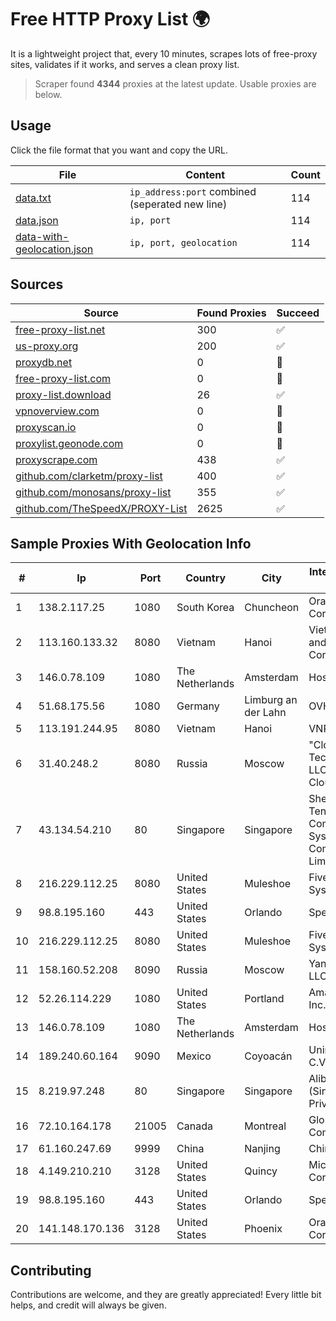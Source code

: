 
# Free HTTP Proxy List 🌍

It is a lightweight project that, every 10 minutes, scrapes lots of free-proxy sites, validates if it works, and serves a clean proxy list.


> Scraper found **4344** proxies at the latest update. Usable proxies are below.

## Usage

Click the file format that you want and copy the URL.


|File|Content|Count|
|----|-------|-----|
|[data.txt](https://raw.githubusercontent.com/themiralay/Proxy-List-World/master/data.txt)|`ip_address:port` combined (seperated new line)|114|
|[data.json](https://raw.githubusercontent.com/themiralay/Proxy-List-World/master/data.json)|`ip, port`|114|
|[data-with-geolocation.json](https://raw.githubusercontent.com/themiralay/Proxy-List-World/master/data-with-geolocation.json)|`ip, port, geolocation`|114|

## Sources

|Source|Found Proxies|Succeed|
|------|-------------|-------|
|[free-proxy-list.net](https://free-proxy-list.net)|300|✅|
|[us-proxy.org](https://www.us-proxy.org)|200|✅|
|[proxydb.net](http://proxydb.net)|0|🚫|
|[free-proxy-list.com](https://free-proxy-list.com/?page=&port=&type%5B%5D=http&type%5B%5D=https&up_time=0&search=Search)|0|🚫|
|[proxy-list.download](https://www.proxy-list.download/HTTP)|26|✅|
|[vpnoverview.com](https://vpnoverview.com/privacy/anonymous-browsing/free-proxy-servers)|0|🚫|
|[proxyscan.io](https://www.proxyscan.io)|0|🚫|
|[proxylist.geonode.com](https://proxylist.geonode.com/api/proxy-list?limit=300&page=1&sort_by=lastChecked&sort_type=desc&protocols=http,https)|0|🚫|
|[proxyscrape.com](https://api.proxyscrape.com/v2/?request=displayproxies&protocol=http&timeout=10000&country=all&ssl=all&anonymity=all)|438|✅|
|[github.com/clarketm/proxy-list](https://raw.githubusercontent.com/clarketm/proxy-list/master/proxy-list-raw.txt)|400|✅|
|[github.com/monosans/proxy-list](https://raw.githubusercontent.com/monosans/proxy-list/main/proxies/http.txt)|355|✅|
|[github.com/TheSpeedX/PROXY-List](https://raw.githubusercontent.com/TheSpeedX/PROXY-List/master/http.txt)|2625|✅|


## Sample Proxies With Geolocation Info

|#|Ip|Port|Country|City|Internet Service Provider|
|-|--|----|-------|----|-------------------------|
|1|138.2.117.25|1080|South Korea|Chuncheon|Oracle Corporation|
|2|113.160.133.32|8080|Vietnam|Hanoi|VietNam Post and Telecom Corporation|
|3|146.0.78.109|1080|The Netherlands|Amsterdam|Hostkey B V|
|4|51.68.175.56|1080|Germany|Limburg an der Lahn|OVH SAS|
|5|113.191.244.95|8080|Vietnam|Hanoi|VNPT|
|6|31.40.248.2|8080|Russia|Moscow|"Cloud Technologies" LLC trading as Cloud.ru|
|7|43.134.54.210|80|Singapore|Singapore|Shenzhen Tencent Computer Systems Company Limited|
|8|216.229.112.25|8080|United States|Muleshoe|Five Area Systems, LLC|
|9|98.8.195.160|443|United States|Orlando|Spectrum|
|10|216.229.112.25|8080|United States|Muleshoe|Five Area Systems, LLC|
|11|158.160.52.208|8090|Russia|Moscow|Yandex.Cloud LLC|
|12|52.26.114.229|1080|United States|Portland|Amazon.com, Inc.|
|13|146.0.78.109|1080|The Netherlands|Amsterdam|Hostkey B V|
|14|189.240.60.164|9090|Mexico|Coyoacán|Uninet S.A. de C.V.|
|15|8.219.97.248|80|Singapore|Singapore|Alibaba Cloud (Singapore) Private Limited|
|16|72.10.164.178|21005|Canada|Montreal|GloboTech Communications|
|17|61.160.247.69|9999|China|Nanjing|China Telecom|
|18|4.149.210.210|3128|United States|Quincy|Microsoft Corporation|
|19|98.8.195.160|443|United States|Orlando|Spectrum|
|20|141.148.170.136|3128|United States|Phoenix|Oracle Corporation|



## Contributing

Contributions are welcome, and they are greatly appreciated! Every
little bit helps, and credit will always be given.

